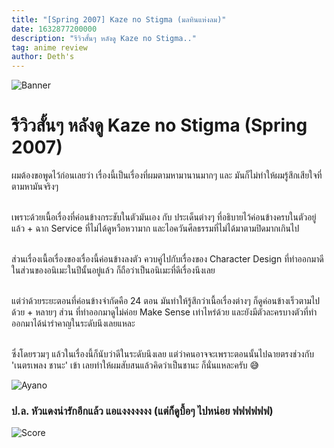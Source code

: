 ```yaml
---
title: "[Spring 2007] Kaze no Stigma (มลทินแห่งลม)"
date: 1632877200000
description: "รีวิวสั้นๆ หลังดู Kaze no Stigma.."
tag: anime review
author: Deth's
---
```


![Banner](https://sv1.picz.in.th/images/2021/09/29/Cv186g.jpg)

# รีวิวสั้นๆ หลังดู Kaze no Stigma (Spring 2007)

ผมต้องขอพูดไว้ก่อนเลยว่า เรื่องนี้เป็นเรื่องที่ผมตามหามานานมากๆ และ มันก็ไม่ทำให้ผมรู้สึกเสียใจที่ตามหามันจริงๆ <br /> <br />

เพราะด้วยเนื้อเรื่องที่ค่อนข้างกระชับในตัวมันเอง กับ ประเด็นต่างๆ ที่อธิบายไว้ค่อนข้างครบในตัวอยู่แล้ว + ฉาก Service ที่ไม่ได้ดูหวือหวามาก และไอควันศีลธรรมที่ไม่ได้มาตามปิดมากเกินไป <br /> <br /> 

ส่วนเรื่องเนื้อเรื่องของเรื่องนี้ค่อนข้างลงตัว ควบคู่ไปกับเรื่องของ Character Design ที่ทำออกมาดีในส่วนของอนิเมะในปีนั้นอยู่แล้ว ก็ถือว่าเป็นอนิเมะที่ดีเรื่องนึงเลย <br /><br />

แต่ว่าด้วยระยะตอนที่ค่อนข้างจำกัดคือ 24 ตอน มันทำให้รู้สึกว่าเนื้อเรื่องต่างๆ ก็ดูค่อนข้างเร็วตามไปด้วย + หลายๆ ส่วน ที่ทำออกมาดูไม่ค่อย Make Sense เท่าไหร่ด้วย และยังมีตัวละครบางตัวที่ทำออกมาได้น่ารำคาญในระดับนึงเลยแหละ <br /><br />

ซึ่งโดยรวมๆ แล้วในเรื่องนี้ก็นับว่าดีในระดับนึงเลย แต่ว่าคนอาจจะเพราะตอนนั้นไปฉายตรงช่วงกับ 'เนตรเพลง ชานะ' เข้า เลยทำให้ผมสับสนแล้วคิดว่าเป็นชานะ ก็นั่นแหละครับ 😅<br />

![Ayano](https://sv1.picz.in.th/images/2021/09/29/Cv1VWW.jpg)
### ป.ล. หัวแดงน่ารักอีกแล้ว แอแงงงงงงง (แต่ก็ดูบื้อๆ ไปหน่อย ฟฟฟฟฟฟ)

![Score](https://img.shields.io/badge/Score-8%2F10-coral?style=for-the-badge)